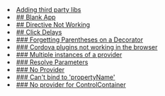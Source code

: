 <li class="{% if page.id == 'overriding-ionic-variables' %}active
          {% endif %}">
  <a href="#adding-third-party-libs">
  Adding third party libs
  </a>
</li>

<li class="{% if page.id == 'overriding-ionic-variables' %}active
          {% endif %}">
  <a href="#blank-app">
    ## Blank App
  </a>
</li>


<li class="{% if page.id == 'overriding-ionic-variables' %}active
          {% endif %}">
  <a href="#directive-not-working">
    ## Directive Not Working

</a>
</li>

<li class="{% if page.id == 'overriding-ionic-variables' %}active
          {% endif %}">
  <a href="#click-delays">
## Click Delays
</a>
</li>
<li class="{% if page.id == 'overriding-ionic-variables' %}active
          {% endif %}">
  <a href="#forgetting-parentheses-on-a-decorator">
### Forgetting Parentheses on a Decorator
</a>
</li>
<li class="{% if page.id == 'overriding-ionic-variables' %}active
          {% endif %}">
  <a href="#forgetting-parentheses-on-a-decorator">
### Cordova plugins not working in the browser
</a>
</li>
<li class="{% if page.id == 'overriding-ionic-variables' %}active
          {% endif %}">
  <a href="#multiple-instances-of-a-provider">
### Multiple instances of a provider
</a>
</li>
<li class="{% if page.id == 'overriding-ionic-variables' %}active
          {% endif %}">
  <a href="cannot-resolve-parameters">
### Resolve Parameters
</a>
</li>
<li class="{% if page.id == 'overriding-ionic-variables' %}active
          {% endif %}">
  <a href="#no-provider-for-paramtype-myclass---paramtype">
### No Provider
</a>
</li>
<li class="{% if page.id == 'overriding-ionic-variables' %}active
          {% endif %}">
  <a href="#cant-bind-to-propertyname">
### Can't bind to 'propertyName'
</a>
</li>
<li class="{% if page.id == 'overriding-ionic-variables' %}active
          {% endif %}">
  <a href="#no-provider-for-controlcontainer">
### No provider for ControlContainer
</a>
</li>
